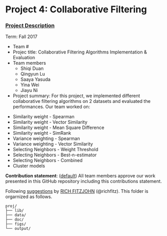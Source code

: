# Project 4: Collaborative Filtering

### [Project Description](doc/project4_desc.md)

Term: Fall 2017

+ Team #
+ Projec title: Collaborative Filtering Algorithms Implementation & Evaluation
+ Team members
	+ Shiqi Duan
	+ Qingyun Lu
	+ Saaya Yasuda
	+ Yina Wei
	+ Jiayu Ni
+ Project summary: For this project, we implemented different collaborative filtering algorithms on 2 datasets and evaluated the performances. Our team worked on:
- Similarity weight - Spearman
- Similarity weight - Vector Similarity
- Similarity weight - Mean Square Difference
- Similarity weight - SimRank
- Variance weighting - Spearman
- Variance weighting - Vector Similarity
- Selecting Neighbors - Weight Threshold
- Selecting Neighbors - Best-n-estimator
- Selecting Neighbors - Combined
- Cluster models


**Contribution statement**: ([default](doc/a_note_on_contributions.md))
All team members approve our work presented in this GitHub repository including this contributions statement. 

Following [suggestions](http://nicercode.github.io/blog/2013-04-05-projects/) by [RICH FITZJOHN](http://nicercode.github.io/about/#Team) (@richfitz). This folder is orgarnized as follows.

```
proj/
├── lib/
├── data/
├── doc/
├── figs/
└── output/
```
